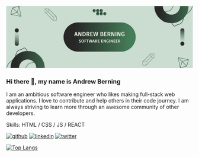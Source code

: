 ![banner](banner.png)

### Hi there 👋, my name is Andrew Berning

I am an ambitious software engineer who likes making full-stack web applications. I love to contribute and help others in their code journey. I am always striving to learn more through an awesome community of other developers.

Skills: HTML / CSS / JS / REACT 



[<img src='https://cdn.jsdelivr.net/npm/simple-icons@3.0.1/icons/github.svg' alt='github' height='40'>](https://github.com/andrewberning)  [<img src='https://cdn.jsdelivr.net/npm/simple-icons@3.0.1/icons/linkedin.svg' alt='linkedin' height='40'>](https://www.linkedin.com/in/andrew-berning/)  [<img src='https://cdn.jsdelivr.net/npm/simple-icons@3.0.1/icons/twitter.svg' alt='twitter' height='40'>](https://twitter.com/@berning_andrew)  

[![Top Langs](https://github-readme-stats.vercel.app/api/top-langs/?username=andrewberning)](https://github.com/anuraghazra/github-readme-stats)



